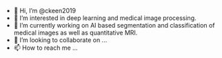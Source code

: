 - 👋 Hi, I’m @ckeen2019
- 👀 I’m interested in deep learning and medical image processing.
- 🌱 I’m currently working on AI based segmentation and classification of medical images as well as quantitative MRI.
- 💞️ I’m looking to collaborate on ...
- 📫 How to reach me ...

<!---
ckeen2019/ckeen2019 is a ✨ special ✨ repository because its `README.md` (this file) appears on your GitHub profile.
You can click the Preview link to take a look at your changes.
--->
